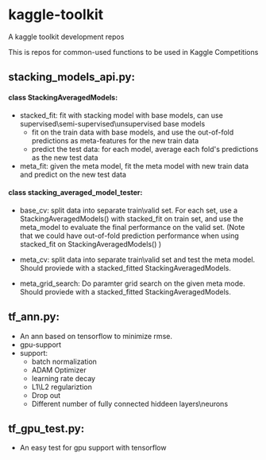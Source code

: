 # kaggle-toolkit
A kaggle toolkit development repos

This is repos for common-used functions to be used in Kaggle Competitions

## stacking_models_api.py:

#### class StackingAveragedModels:  
  * stacked_fit: fit with stacking model with base models, can use supervised\semi-supervised\unsupervised base models
    * fit on the train data with base models, and use the out-of-fold predictions as meta-features for the new train data
    * predict the test data: for each model, average each fold's predictions as the new test data
  * meta_fit: given the meta model, fit the meta model with new train data and predict on the new test data


#### class stacking_averaged_model_tester:
  * base_cv: split data into separate train\valid set. For each set, use a StackingAveragedModels() with stacked_fit on train set, and use the meta_model to evaluate the final performance on the valid set. (Note that we could have out-of-fold prediction performance when using stacked_fit on StackingAveragedModels() )

  * meta_cv: split data into separate train\valid set and test the meta model. Should proviede with a stacked_fitted StackingAveragedModels.

  * meta_grid_search: Do paramter grid search on the given meta mode. Should proviede with a stacked_fitted StackingAveragedModels.

## tf_ann.py:
* An ann based on tensorflow to minimize rmse.
* gpu-support
* support:
  * batch normalization
  * ADAM Optimizer
  * learning rate decay
  * L1\L2 regulariztion
  * Drop out
  * Different number of fully connected hiddeen layers\neurons
  

## tf_gpu_test.py:
* An easy test for gpu support with tensorflow
